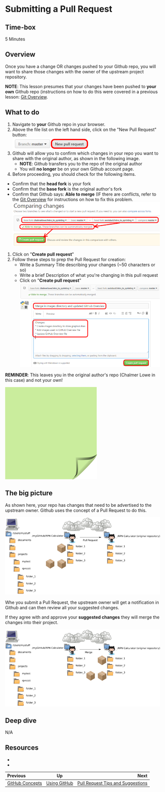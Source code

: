 # Submitting a Pull Request


## Time-box

5 Minutes


## Overview

Once you have a change OR changes pushed to your Github repo, you will want to share those changes with the owner of the upstream project repository.

**NOTE**: This lesson presumes that your changes have been pushed to **your own** Github repo (instructions on how to do this were covered in a previous lesson: [Git Overview](./git_overview.md).


## What to do

1. Navigate to **your** Github repo in your browser.
1. Above the file list on the left hand side, click on the "New Pull Request" button:<br>
![New Pull Request Button](images/new-pull-request-icon.png)
1. Github will allow you to confirm which changes in your repo you want to share with the original author, as shown in the following image.
   * **NOTE**: Github transfers you to the repo of the original author
   * You will **no longer** be on your own Github account page.
1. Before proceeding, you should check for the following items.
  * Confirm that the **head fork** is your fork
  * Confirm that the **base fork** is the original author's fork
  * Confirm that Github says: **Able to merge** (IF there are conflicts, refer to the [Git Overview](./lesson_05_git_overview.md) for instructions on how to fix this problem.<br>
![Create Pull Request One](images/create-pull-request-one.png)
1. Click on "**Create pull request**"
1. Follow these steps to prep the Pull Request for creation:
    * Write a Summary Title describing your changes (~50 characters or so)
    * Write a brief Description of what you're changing in this pull request
    * Click on "**Create pull request**"<br>
![Create Pull Request Two](images/create-pull-request-two.png)

**REMINDER**:  This leaves you in the original author's repo (Chalmer Lowe in this case) and not your own!

![green sticky note](images/Sticky-Note-02-Green-300px.png)


## The big picture

As shown here, your repo has changes that need to be advertised to the upstream owner. Github uses the concept of a Pull Request to do this.

![Pull Request](images/git_pull_request.png)

Whe you submit a Pull Request, the upstream owner will get a notification in Github and can then review all your suggested changes.

If they agree with and approve your **suggested changes** they will merge the changes into their project.

![Merge](images/github_merge.png)

## Deep dive

N/A


## Resources

* [<resource name>](<resource url>)
* [<resource name>](<resource url>)

| Previous | Up | Next |
|:---------|:---:|-----:|
| [GitHub Concepts](./github_concepts.md) | [Using GitHub](./github_overview.md) | [Pull Request Tips and Suggestions](./pull_request_tips.md) |

